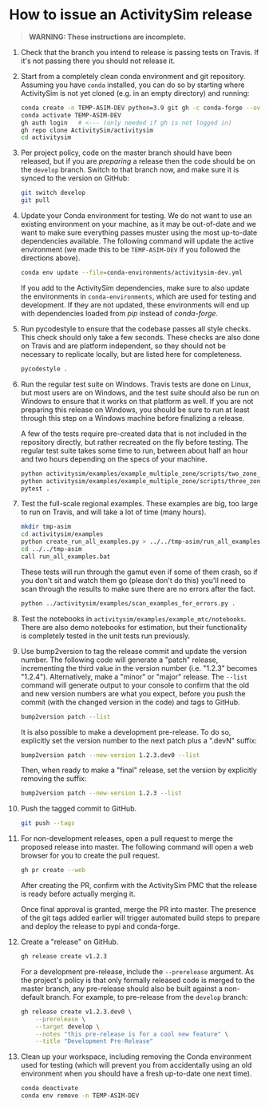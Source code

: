 # How to issue an ActivitySim release

> **WARNING: These instructions are incomplete.**

01. Check that the branch you intend to release is passing tests on Travis.
    If it's not passing there you should not release it.

00. Start from a completely clean conda environment 
    and git repository.  Assuming you have `conda` installed, you can do so 
    by starting where ActivitySim is not yet cloned (e.g. in an empty 
    directory) and running:
    ```sh
    conda create -n TEMP-ASIM-DEV python=3.9 git gh -c conda-forge --override-channels
    conda activate TEMP-ASIM-DEV
    gh auth login   # <--- (only needed if gh is not logged in)
    gh repo clone ActivitySim/activitysim
    cd activitysim
    ```

00. Per project policy, code on the master branch should have been released,
    but if you are *preparing* a release then the code should be on the `develop`
    branch.  Switch to that branch now, and make sure it is synced to the 
    version on GitHub:
    ```sh
    git switch develop
    git pull
    ```

00. Update your Conda environment for testing.  We do not want to use an
    existing environment on your machine, as it may be out-of-date
    and we want to make sure everything passes muster using the 
    most up-to-date dependencies available.  The following command
    will update the active environment (we made this to be `TEMP-ASIM-DEV` 
    if you followed the directions above).
    ```sh
    conda env update --file=conda-environments/activitysim-dev.yml
    ```
    If you add to the ActivitySim dependencies, make sure to also update 
    the environments in `conda-environments`, which are used for testing 
    and development.  If they are not updated, these environments will end 
    up with dependencies loaded from *pip* instead of *conda-forge*.

00. Run pycodestyle to ensure that the codebase passes all style checks.
    This check should only take a few seconds.  These checks are also done on
    Travis and are platform independent, so they should not be necessary to
    replicate locally, but are listed here for completeness.
    ```sh
    pycodestyle .
    ```

00. Run the regular test suite on Windows. Travis tests are done on Linux,
    but most users are on Windows, and the test suite should also be run
    on Windows to ensure that it works on that platform as well.  If you
    are not preparing this release on Windows, you should be sure to run
    at least through this step on a Windows machine before finalizing a 
    release.  
    
    A few of the tests require pre-created data that is not included in the 
    repository directly, but rather recreated on the fly before testing. The 
    regular test suite takes some time to run, between about half an hour and 
    two hours depending on the specs of your machine.
    ```sh
    python activitysim/examples/example_multiple_zone/scripts/two_zone_example_data.py
    python activitysim/examples/example_multiple_zone/scripts/three_zone_example_data.py
    pytest .
    ```
 
00. Test the full-scale regional examples. These examples are big, too
    large to run on Travis, and will take a lot of time (many hours).
    ```sh
    mkdir tmp-asim
    cd activitysim/examples
    python create_run_all_examples.py > ../../tmp-asim/run_all_examples.bat
    cd ../../tmp-asim
    call run_all_examples.bat
    ```
    These tests will run through the gamut even if some of them crash, so
    if you don't sit and watch them go (please don't do this) you'll need 
    to scan through the results to make sure there are no errors after the
    fact.
    ```sh
    python ../activitysim/examples/scan_examples_for_errors.py .
    ```

00. Test the notebooks in `activitysim/examples/example_mtc/notebooks`.
    There are also demo notebooks for estimation, but their functionality  
    is completely tested in the unit tests run previously.

00. Use bump2version to tag the release commit and update the 
    version number.  The following code will generate a "patch" release,
    incrementing the third value in the version number (i.e. "1.2.3" 
    becomes "1.2.4").  Alternatively, make a "minor" or "major" release. 
    The `--list` command will generate output to your console to confirm 
    that the old and new version numbers are what you expect, before you 
    push the commit (with the changed version in the code) and tags to 
    GitHub.
    ```sh
    bump2version patch --list
    ```
    
    It is also possible to make a development pre-release. To do so, 
    explicitly set the version number to the next patch plus a ".devN" 
    suffix:  
    
    ```sh
    bump2version patch --new-version 1.2.3.dev0 --list
    ```
    
    Then, when ready to make a "final" release, set the version by 
    explicitly removing the suffix:  
    ```sh
    bump2version patch --new-version 1.2.3 --list
    ```

00. Push the tagged commit to GitHub.
    ```sh
    git push --tags
    ```

00. For non-development releases, open a pull request to merge the proposed 
    release into master. The following command will open a web browser for 
    you to create the pull request.
    ```sh
    gh pr create --web
    ```
    After creating the PR, confirm with the ActivitySim PMC that the release
    is ready before actually merging it.
    
    Once final approval is granted, merge the PR into master.  The presence
    of the git tags added earlier will trigger automated build steps to
    prepare and deploy the release to pypi and conda-forge.
    
00. Create a "release" on GitHub.
    ```sh
    gh release create v1.2.3
    ```
    For a development pre-release, include the `--prerelease` argument.
    As the project's policy is that only formally released code is merged
    to the master branch, any pre-release should also be built against a 
    non-default branch.  For example, to pre-release from the `develop`
    branch:
    ```sh
    gh release create v1.2.3.dev0 \
        --prerelease \
        --target develop \
        --notes "this pre-release is for a cool new feature" \
        --title "Development Pre-Release"
    ```
    
00. Clean up your workspace, including removing the Conda environment used for 
    testing (which will prevent you from accidentally using an old 
    environment when you should have a fresh up-to-date one next time).
    ```sh
    conda deactivate
    conda env remove -n TEMP-ASIM-DEV
    ```